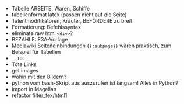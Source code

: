 - Tabelle ARBEITE, Waren, Schiffe
- tabellenformat latex (passen nicht auf die Seite)
- Talentmodifikatoren, Kräuter, BEFÖRDERE zu breit
- Formatierung: Befehlssyntax
- eliminate raw html `<div>`?
- BEZAHLE: E3A-Vorlage
- Mediawiki Seiteneinbindungen `{{:subpage}}` wären praktisch, zum Beispiel für Tabellen
- `__TOC__`
- Tote Links
- get images
- wohin mit den Bildern?
- python vom bash-Skript aus auszurufen ist langsam! Alles in Python?
- import in Magellan
- refactor filter_tex/html1
